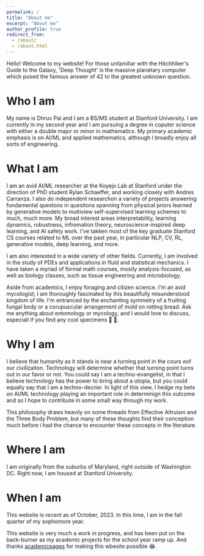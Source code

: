```yaml
---
permalink: /
title: "About me"
excerpt: "About me"
author_profile: true
redirect_from: 
  - /about/
  - /about.html
---
```


Hello! Welcome to my website! For those unfamiliar with the Hitchhiker's Guide to the Galaxy, 'Deep Thought' is the massive planetary computer which posed the famous answer of 42 to the greatest unknown question. 

Who I am
======
My name is Dhruv Pai and I am a BS/MS student at Stanford University. I am currently in my second year and I am pursuing a degree in coputer science with either a double major or minor in mathematics. My primary academic emphasis is on AI/ML and applied mathematics, although I broadly enjoy all sorts of engineering. 

What I am
======
I am an avid AI/ML researcher at the Koyejo Lab at Stanford under the direction of PhD student Rylan Schaeffer, and working closely with Andres Carranza. I also do independent researchon a variety of projects answering fundamental questons in quesitons spanning from physical priors learned by generative models to multiview self-supervised learning schemes to much, much more. My broad interest areas interpretability, learning dynamics, robustness, infromation theory, neuroscience-inspired deep learning, and AI safety work. I've takken most of the key graduate Stanford CS courses related to ML over the past year, in particular NLP, CV, RL, generative models, deep learning, and more. 

I am also interested in a wide variety of other fields. Currently, I am involved in the study of PDEs and applications in fluid and statistical mechanics. I have taken a myriad of formal math courses, mostly analysis-focused, as well as biology classes, such as tissue engineering and microbiology.

Aside from academics, I enjoy foraging and citizen science. I'm an avid mycologist; I am thoroughly fascinated by this beautifully misunderstood kingdom of life. I'm entranced by the enchanting symmetry of a fruiting fungal body or a corupuscular arrangement of mold on rotting bread. Ask me anything about entomology or mycology, and I would love to discuss, especiall if you find any cool specimens :bug: :mushroom:.

Why I am
======
I believe that humanity as it stands is near a turning point in the cours eof our civilizaiton. Technology will determine whether that turning point turns out in our favor or not. You could say I am a techno-evangelist, in that I believe technology has the power to bring about a utopia, but you could equally say that I am a techno-decrier. In light of this view, I hedge my bets on AI/ML technology playing an important role in determinign this outcome and so I hope to contribute in some small way through my work. 

This philosophy draws heavily on some threads from Effective Altruism and the Three Body Problem, but many of these thoughts find their conception much before i had the chance to encounter these concepts in the literature. 


Where I am
======
I am originally from the suburbs of Maryland, right outside of Washington DC. Right now, I am housed at Stanford University.

When I am
======
This website is recent as of October, 2023. In this time, I am in the fall quarter of my sophomore year. 

This website is very much a work in progress, and has been put on the back-burner as my academic projects for the school year ramp up. And thanks [academicpages](https://github.com/academicpages/academicpages.github.io) for making this wbesite possible :joy:.

